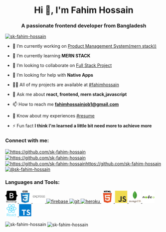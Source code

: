 <h1 align="center">Hi 👋, I'm Fahim Hossain</h1>
<h3 align="center">A passionate frontend developer from Bangladesh</h3>

<p align="left"> <a href="https://github.com/ryo-ma/github-profile-trophy"><img src="https://github-profile-trophy.vercel.app/?username=sk-fahim-hossain" alt="sk-fahim-hossain" /></a> </p>

- 🔭 I’m currently working on [Product Management System(mern stack))](#mern)

- 🌱 I’m currently learning **MERN STACK**

- 👯 I’m looking to collaborate on [Full Stack Project](#fullStack)

- 🤝 I’m looking for help with **Native Apps**

- 👨‍💻 All of my projects are available at [#fahimhossain](#fahimhossain)

- 💬 Ask me about **react, frontend, mern stack,javascript**

- 📫 How to reach me **fahimhossainjob1@gmail.com**

- 📄 Know about my experiences [#resume](#resume)

- ⚡ Fun fact **I think I'm learned a little bit need more to achieve more**

<h3 align="left">Connect with me:</h3>
<p align="left">
<a href="[https://stackoverflow.com/users/https://github.com/sk-fahim-hossain](https://stackoverflow.com/users/20950176/fahim-hossain)" target="blank"><img align="center" src="https://raw.githubusercontent.com/rahuldkjain/github-profile-readme-generator/master/src/images/icons/Social/stack-overflow.svg" alt="https://github.com/sk-fahim-hossain" height="30" width="40" /></a>
<a href="https://instagram.com/https://github.com/sk-fahim-hossain" target="blank"><img align="center" src="https://raw.githubusercontent.com/rahuldkjain/github-profile-readme-generator/master/src/images/icons/Social/instagram.svg" alt="https://github.com/sk-fahim-hossain" height="30" width="40" /></a>
<a href="https://www.behance.net/https://github.com/sk-fahim-hossainhttps://github.com/sk-fahim-hossain" target="blank"><img align="center" src="https://raw.githubusercontent.com/rahuldkjain/github-profile-readme-generator/master/src/images/icons/Social/behance.svg" alt="https://github.com/sk-fahim-hossainhttps://github.com/sk-fahim-hossain" height="30" width="40" /></a>
<a href="https://medium.com/@sk-fahim-hossain" target="blank"><img align="center" src="https://raw.githubusercontent.com/rahuldkjain/github-profile-readme-generator/master/src/images/icons/Social/medium.svg" alt="@sk-fahim-hossain" height="30" width="40" /></a>
</p>

<h3 align="left">Languages and Tools:</h3>
<p align="left"> <a href="https://getbootstrap.com" target="_blank" rel="noreferrer"> <img src="https://raw.githubusercontent.com/devicons/devicon/master/icons/bootstrap/bootstrap-plain-wordmark.svg" alt="bootstrap" width="40" height="40"/> </a> <a href="https://www.w3schools.com/css/" target="_blank" rel="noreferrer"> <img src="https://raw.githubusercontent.com/devicons/devicon/master/icons/css3/css3-original-wordmark.svg" alt="css3" width="40" height="40"/> </a> <a href="https://expressjs.com" target="_blank" rel="noreferrer"> <img src="https://raw.githubusercontent.com/devicons/devicon/master/icons/express/express-original-wordmark.svg" alt="express" width="40" height="40"/> </a> <a href="https://firebase.google.com/" target="_blank" rel="noreferrer"> <img src="https://www.vectorlogo.zone/logos/firebase/firebase-icon.svg" alt="firebase" width="40" height="40"/> </a> <a href="https://git-scm.com/" target="_blank" rel="noreferrer"> <img src="https://www.vectorlogo.zone/logos/git-scm/git-scm-icon.svg" alt="git" width="40" height="40"/> </a> <a href="https://heroku.com" target="_blank" rel="noreferrer"> <img src="https://www.vectorlogo.zone/logos/heroku/heroku-icon.svg" alt="heroku" width="40" height="40"/> </a> <a href="https://www.w3.org/html/" target="_blank" rel="noreferrer"> <img src="https://raw.githubusercontent.com/devicons/devicon/master/icons/html5/html5-original-wordmark.svg" alt="html5" width="40" height="40"/> </a> <a href="https://developer.mozilla.org/en-US/docs/Web/JavaScript" target="_blank" rel="noreferrer"> <img src="https://raw.githubusercontent.com/devicons/devicon/master/icons/javascript/javascript-original.svg" alt="javascript" width="40" height="40"/> </a> <a href="https://www.mongodb.com/" target="_blank" rel="noreferrer"> <img src="https://raw.githubusercontent.com/devicons/devicon/master/icons/mongodb/mongodb-original-wordmark.svg" alt="mongodb" width="40" height="40"/> </a> <a href="https://nodejs.org" target="_blank" rel="noreferrer"> <img src="https://raw.githubusercontent.com/devicons/devicon/master/icons/nodejs/nodejs-original-wordmark.svg" alt="nodejs" width="40" height="40"/> </a> <a href="https://reactjs.org/" target="_blank" rel="noreferrer"> <img src="https://raw.githubusercontent.com/devicons/devicon/master/icons/react/react-original-wordmark.svg" alt="react" width="40" height="40"/> </a>  </a> <a href="https://www.typescriptlang.org/" target="_blank" rel="noreferrer"> <img src="https://raw.githubusercontent.com/devicons/devicon/master/icons/typescript/typescript-original.svg" alt="typescript" width="40" height="40"/> </a> </p>

<p><img align="left" src="https://github-readme-stats.vercel.app/api/top-langs?username=sk-fahim-hossain&show_icons=true&locale=en&layout=compact" alt="sk-fahim-hossain" /></p>

<p>&nbsp;<img align="center" src="https://github-readme-stats.vercel.app/api?username=sk-fahim-hossain&show_icons=true&locale=en" alt="sk-fahim-hossain" /></p>

